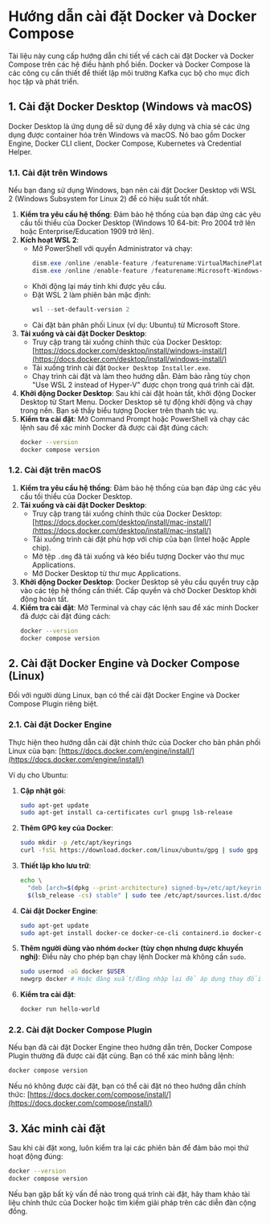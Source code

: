 # Hướng dẫn cài đặt Docker và Docker Compose

Tài liệu này cung cấp hướng dẫn chi tiết về cách cài đặt Docker và Docker Compose trên các hệ điều hành phổ biến. Docker và Docker Compose là các công cụ cần thiết để thiết lập môi trường Kafka cục bộ cho mục đích học tập và phát triển.

## 1. Cài đặt Docker Desktop (Windows và macOS)

Docker Desktop là ứng dụng dễ sử dụng để xây dựng và chia sẻ các ứng dụng được container hóa trên Windows và macOS. Nó bao gồm Docker Engine, Docker CLI client, Docker Compose, Kubernetes và Credential Helper.

### 1.1. Cài đặt trên Windows

Nếu bạn đang sử dụng Windows, bạn nên cài đặt Docker Desktop với WSL 2 (Windows Subsystem for Linux 2) để có hiệu suất tốt nhất.

1.  **Kiểm tra yêu cầu hệ thống**: Đảm bảo hệ thống của bạn đáp ứng các yêu cầu tối thiểu của Docker Desktop (Windows 10 64-bit: Pro 2004 trở lên hoặc Enterprise/Education 1909 trở lên).
2.  **Kích hoạt WSL 2**:
    *   Mở PowerShell với quyền Administrator và chạy:
        ```powershell
        dism.exe /online /enable-feature /featurename:VirtualMachinePlatform /all /norestart
        dism.exe /online /enable-feature /featurename:Microsoft-Windows-Subsystem-Linux /all /norestart
        ```
    *   Khởi động lại máy tính khi được yêu cầu.
    *   Đặt WSL 2 làm phiên bản mặc định:
        ```powershell
        wsl --set-default-version 2
        ```
    *   Cài đặt bản phân phối Linux (ví dụ: Ubuntu) từ Microsoft Store.
3.  **Tải xuống và cài đặt Docker Desktop**:
    *   Truy cập trang tải xuống chính thức của Docker Desktop: [https://docs.docker.com/desktop/install/windows-install/](https://docs.docker.com/desktop/install/windows-install/)
    *   Tải xuống trình cài đặt `Docker Desktop Installer.exe`.
    *   Chạy trình cài đặt và làm theo hướng dẫn. Đảm bảo rằng tùy chọn "Use WSL 2 instead of Hyper-V" được chọn trong quá trình cài đặt.
4.  **Khởi động Docker Desktop**: Sau khi cài đặt hoàn tất, khởi động Docker Desktop từ Start Menu. Docker Desktop sẽ tự động khởi động và chạy trong nền. Bạn sẽ thấy biểu tượng Docker trên thanh tác vụ.
5.  **Kiểm tra cài đặt**: Mở Command Prompt hoặc PowerShell và chạy các lệnh sau để xác minh Docker đã được cài đặt đúng cách:
    ```bash
    docker --version
    docker compose version
    ```

### 1.2. Cài đặt trên macOS

1.  **Kiểm tra yêu cầu hệ thống**: Đảm bảo hệ thống của bạn đáp ứng các yêu cầu tối thiểu của Docker Desktop.
2.  **Tải xuống và cài đặt Docker Desktop**:
    *   Truy cập trang tải xuống chính thức của Docker Desktop: [https://docs.docker.com/desktop/install/mac-install/](https://docs.docker.com/desktop/install/mac-install/)
    *   Tải xuống trình cài đặt phù hợp với chip của bạn (Intel hoặc Apple chip).
    *   Mở tệp `.dmg` đã tải xuống và kéo biểu tượng Docker vào thư mục Applications.
    *   Mở Docker Desktop từ thư mục Applications.
3.  **Khởi động Docker Desktop**: Docker Desktop sẽ yêu cầu quyền truy cập vào các tệp hệ thống cần thiết. Cấp quyền và chờ Docker Desktop khởi động hoàn tất.
4.  **Kiểm tra cài đặt**: Mở Terminal và chạy các lệnh sau để xác minh Docker đã được cài đặt đúng cách:
    ```bash
    docker --version
    docker compose version
    ```

## 2. Cài đặt Docker Engine và Docker Compose (Linux)

Đối với người dùng Linux, bạn có thể cài đặt Docker Engine và Docker Compose Plugin riêng biệt.

### 2.1. Cài đặt Docker Engine

Thực hiện theo hướng dẫn cài đặt chính thức của Docker cho bản phân phối Linux của bạn: [https://docs.docker.com/engine/install/](https://docs.docker.com/engine/install/)

Ví dụ cho Ubuntu:
1.  **Cập nhật gói**:
    ```bash
    sudo apt-get update
    sudo apt-get install ca-certificates curl gnupg lsb-release
    ```
2.  **Thêm GPG key của Docker**:
    ```bash
    sudo mkdir -p /etc/apt/keyrings
    curl -fsSL https://download.docker.com/linux/ubuntu/gpg | sudo gpg --dearmor -o /etc/apt/keyrings/docker.gpg
    ```
3.  **Thiết lập kho lưu trữ**:
    ```bash
    echo \
      "deb [arch=$(dpkg --print-architecture) signed-by=/etc/apt/keyrings/docker.gpg] https://download.docker.com/linux/ubuntu \
      $(lsb_release -cs) stable" | sudo tee /etc/apt/sources.list.d/docker.list > /dev/null
    ```
4.  **Cài đặt Docker Engine**:
    ```bash
    sudo apt-get update
    sudo apt-get install docker-ce docker-ce-cli containerd.io docker-compose-plugin
    ```
5.  **Thêm người dùng vào nhóm `docker` (tùy chọn nhưng được khuyến nghị)**: Điều này cho phép bạn chạy lệnh Docker mà không cần `sudo`.
    ```bash
    sudo usermod -aG docker $USER
    newgrp docker # Hoặc đăng xuất/đăng nhập lại để áp dụng thay đổi
    ```
6.  **Kiểm tra cài đặt**:
    ```bash
    docker run hello-world
    ```

### 2.2. Cài đặt Docker Compose Plugin

Nếu bạn đã cài đặt Docker Engine theo hướng dẫn trên, Docker Compose Plugin thường đã được cài đặt cùng. Bạn có thể xác minh bằng lệnh:

```bash
docker compose version
```

Nếu nó không được cài đặt, bạn có thể cài đặt nó theo hướng dẫn chính thức: [https://docs.docker.com/compose/install/](https://docs.docker.com/compose/install/)

## 3. Xác minh cài đặt

Sau khi cài đặt xong, luôn kiểm tra lại các phiên bản để đảm bảo mọi thứ hoạt động đúng:

```bash
docker --version
docker compose version
```

Nếu bạn gặp bất kỳ vấn đề nào trong quá trình cài đặt, hãy tham khảo tài liệu chính thức của Docker hoặc tìm kiếm giải pháp trên các diễn đàn cộng đồng.